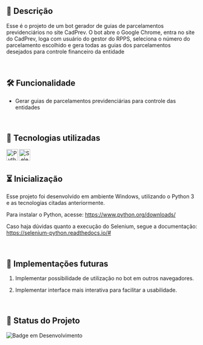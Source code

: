## 📖  Descrição

Esse é o projeto de um bot gerador de guias de parcelamentos previdenciários no site CadPrev. O bot abre o Google Chrome, entra no site do CadPrev, loga com usuário do gestor do RPPS, seleciona o número do parcelamento escolhido e gera todas as guias dos parcelamentos desejados para controle financeiro da entidade

<br/>

## 🛠️ Funcionalidade

- Gerar guias de parcelamentos previdenciárias para controle das entidades

<br/>

## 📡 Tecnologias utilizadas 
<div align="center"> 
<img align="left" alt="Python" height="30" width="30" src="https://cdn.jsdelivr.net/gh/devicons/devicon@latest/icons/python/python-original.svg">
<img align="left" alt="Selenium" height="30" width="30" src="https://cdn.jsdelivr.net/gh/devicons/devicon@latest/icons/selenium/selenium-original.svg">

</div>
<br/><br/>

## ⏳ Inicialização

Esse projeto foi desenvolvido em ambiente Windows, utilizando o Python 3 e as tecnologias citadas anteriormente. 

Para instalar o Python, acesse: https://www.python.org/downloads/

Caso haja dúvidas quanto a execução do Selenium, segue a documentação: https://selenium-python.readthedocs.io/#

<br/>

## 🔮 Implementações futuras
1. Implementar possibilidade de utilização no bot em outros navegadores.

2. Implementar interface mais interativa para facilitar a usabilidade.

<br/>

## 🔎 Status do Projeto

![Badge em Desenvolvimento](https://img.shields.io/badge/Status-Em%20Desenvolvimento-green)

<br/>
